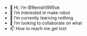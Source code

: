 - 👋 Hi, I’m @Renish1995ok
- 👀 I’m interested in make robot
- 🌱 I’m currently learning nothing
- 💞️ I’m looking to collaborate on what
- 📫 How to reach me get lost

<!---
Renish1995ok/Renish1995ok is a ✨ special ✨ repository because its `README.md` (this file) appears on your GitHub profile.
You can click the Preview link to take a look at your changes.
--->
